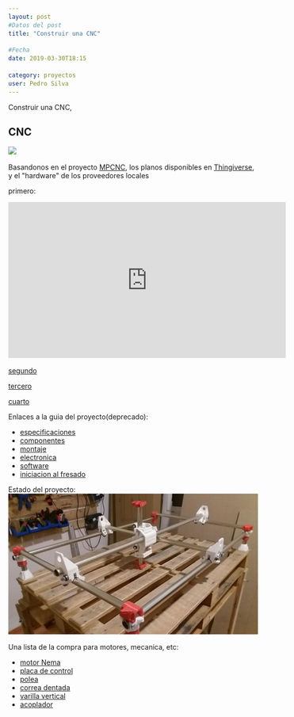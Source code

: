 ```yaml
---
layout: post
#Datos del post
title: "Construir una CNC"

#Fecha
date: 2019-03-30T18:15

category: proyectos
user: Pedro Silva
---
```


Construir una CNC,

## CNC

<img src="https://cdn.thingiverse.com/renders/32/49/43/ba/4c/496a24d5f80469e4d947d29158cb88c0_preview_featured.JPG">
<p>
Basandonos en el proyecto <a href="https://reprap.org/wiki/Mostly_Printed_CNC">MPCNC</a>, los planos disponibles en <a href="https://www.thingiverse.com/thing:724999">Thingiverse</a>, y el "hardware" de los proveedores locales
</p>

primero:
<iframe width="560" height="315" src="https://www.youtube.com/embed/l91uSr-R7-Y" frameborder="0" allow="accelerometer; autoplay; encrypted-media; gyroscope; picture-in-picture" allowfullscreen></iframe>

<a href="https://www.youtube.com/watch?v=AntdyQSzXBw">segundo</a>

<a href="https://www.youtube.com/watch?v=y3oS1odX1j0">tercero</a> 

<a href="https://www.youtube.com/watch?v=QZh9szzkSNE">cuarto</a> 

Enlaces a la guia del proyecto(deprecado):
<ul>
<li><a href="https://www.v1engineering.com/specifications/">especificaciones</a></li>
<li><a href="https://www.v1engineering.com/blog/parts/">componentes</a></li>
<li><a href="https://www.v1engineering.com/assembly/">montaje</a></li>
<li><a href="https://www.v1engineering.com/assembly/electronics/">electronica</a></li>
<li><a href="https://www.v1engineering.com/assembly/software/">software</a></li>
<li><a href="https://www.v1engineering.com/milling-basics/">iniciacion al fresado</a></li>
</ul>

Estado del proyecto:
<img src="/images/cnc02.jpg">

Una lista de la compra para motores, mecanica, etc:

- [motor Nema](https://www.aliexpress.com/item/32753932387.html?spm=a2g0o.cart.0.0.6cb13c00IYQQNK&mp=1)
- [placa de control](https://www.aliexpress.com/item/4001233605249.html?spm=a2g0o.cart.0.0.460c3c00erhSFf&mp=1)
- [polea](https://www.aliexpress.com/item/32987284964.html?spm=a2g0o.cart.0.0.6cb13c00IYQQNK&mp=1)
- [correa dentada](https://www.aliexpress.com/item/32304225325.html?spm=a2g0o.cart.0.0.6cb13c00IYQQNK&mp=1)
- [varilla vertical](https://www.aliexpress.com/item/32507277503.html?spm=a2g0o.cart.0.0.6cb13c00IYQQNK&mp=1)
- [acoplador](https://www.aliexpress.com/item/32693571252.html?spm=a2g0o.cart.0.0.6cb13c00IYQQNK&mp=1)

